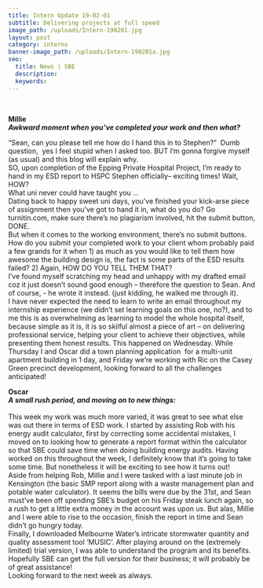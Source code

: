 ```yaml
---
title: Intern Update 19-02-01
subtitle: Delivering projects at full speed
image_path: /uploads/Intern-190201.jpg
layout: post
category: interns
banner-image_path: /uploads/Intern-190201a.jpg
seo:
  title: News | SBE
  description:
  keywords:
---
```


&nbsp;

**Millie<br>*Awkward moment when you’ve completed your work and then what?***

“Sean, can you please tell me how do I hand this in to Stephen?” &nbsp;Dumb question, &nbsp;yes I feel stupid when I asked too. BUT I’m gonna forgive myself (as usual) and this blog will explain why.<br>SO, upon completion of the Epping Private Hospital Project, I’m ready to hand in my ESD report to HSPC Stephen officially– exciting times! Wait, HOW?<br>What uni never could have taught you …<br>Dating back to happy sweet uni days, you’ve finished your kick-arse piece of assignment then you’ve got to hand it in, what do you do? Go turnitin.com, make sure there’s no plagiarism involved, hit the submit button, DONE.<br>But when it comes to the working environment, there’s no submit buttons.<br>How do you submit your completed work to your client whom probably paid a few grands for it when 1) as much as you would like to tell them how awesome the building design is, the fact is some parts of the ESD results failed? 2) Again, HOW DO YOU TELL THEM THAT?<br>I’ve found myself scratching my head and unhappy with my drafted email coz it just doesn’t sound good enough – therefore the question to Sean. And of course, - he wrote it instead. (just kidding, he walked me through it).<br>I have never expected the need to learn to write an email throughout my internship experience (we didn’t set learning goals on this one, no?), and to me this is as overwhelming as learning to model the whole hospital itself, because simple as it is, it is so skilful almost a piece of art – on delivering professional service, helping your client to achieve their objectives, while presenting them honest results. This happened on Wednesday. While Thursday I and Oscar did a town planning application &nbsp;for a multi-unit apartment building in 1 day, and Friday we’re working with Ric on the Casey Green precinct development, looking forward to all the challenges anticipated!&nbsp;

**Oscar**<br>***A small rush period, and moving on to new things:***<br><br>This week my work was much more varied, it was great to see what else was out there in terms of ESD work. I started by assisting Rob with his energy audit calculator, first by correcting some accidental mistakes, I moved on to looking how to generate a report format within the calculator so that SBE could save time when doing building energy audits. Having worked on this throughout the week, I definitely know that it’s going to take some time. But nonetheless it will be exciting to see how it turns out!<br>Aside from helping Rob, Millie and I were tasked with a last minute job in Kensington (the basic SMP report along with a waste management plan and potable water calculator). It seems the bills were due by the 31st, and Sean must’ve been off spending SBE’s budget on his Friday steak lunch again, so a rush to get a little extra money in the account was upon us. But alas, Millie and I were able to rise to the occasion, finish the report in time and Sean didn’t go hungry today.&nbsp;<br>Finally, I downloaded Melbourne Water’s intricate stormwater quantity and quality assessment tool ‘MUSIC’. After playing around on the (extremely limited) trial version, I was able to understand the program and its benefits. Hopefully SBE can get the full version for their business; it will probably be of great assistance!<br>Looking forward to the next week as always.&nbsp;